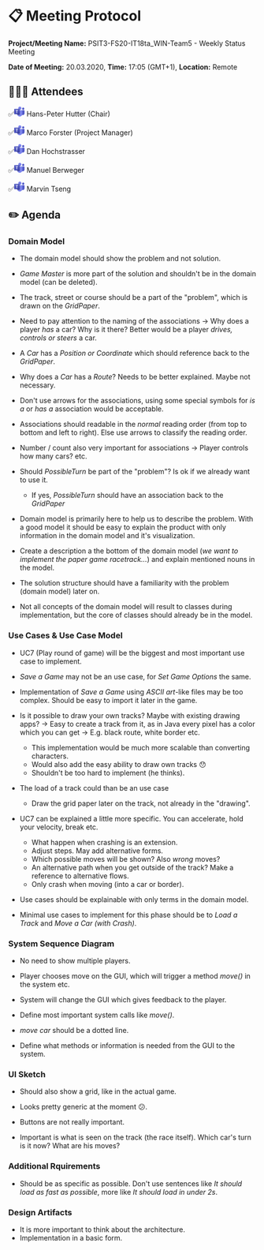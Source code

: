 # 📋 Meeting Protocol

**Project/Meeting Name:** PSIT3-FS20-IT18ta_WIN-Team5 - Weekly Status Meeting

**Date of Meeting:** 20.03.2020, **Time:** 17:05 (GMT+1), **Location:** Remote

## 👨🏼‍💻 Attendees

✅<img src="img/teams_icon.png" alt="MS Teams Icon" height="20" /> Hans-Peter Hutter (Chair)

✅<img src="img/teams_icon.png" alt="MS Teams Icon" height="20" /> Marco Forster (Project Manager)

✅<img src="img/teams_icon.png" alt="MS Teams Icon" height="20" /> Dan Hochstrasser

✅<img src="img/teams_icon.png" alt="MS Teams Icon" height="20" /> Manuel Berweger

✅<img src="img/teams_icon.png" alt="MS Teams Icon" height="20" /> Marvin Tseng

## ✏️ Agenda

### Domain Model

- The domain model should show the problem and not solution.
- *Game Master* is more part of the solution and shouldn't be in the domain model (can be deleted).
- The track, street or course should be a part of the "problem", which is drawn on the *GridPaper*.
- Need to pay attention to the naming of the associations -> Why does a player *has* a car? Why is it there? Better would be a player *drives, controls or steers* a car.

- A *Car* has a *Position or Coordinate* which should reference back to the *GridPaper*.
- Why does a *Car* has a *Route*? Needs to be better explained. Maybe not necessary.
- Don't use arrows for the associations, using some special symbols for *is a* or *has a* association would be acceptable.

- Associations should readable in the *normal* reading order (from top to bottom and left to right). Else  use arrows to classify the reading order.

- Number / count also very important for associations -> Player controls how many cars? etc.

- Should *PossibleTurn* be part of the "problem"? Is ok if we already want to use it.
  - If yes, *PossibleTurn* should have an association back to the *GridPaper*
- Domain model is primarily here to help us to describe the problem. With a good model it should be easy to explain the product with only information in the domain model and it's visualization.
- Create a description a the bottom of the domain model (*we want to implement the paper game racetrack...*) and explain mentioned nouns in the model.

- The solution structure should have a familiarity with the problem (domain model) later on.

- Not all concepts of the domain model will result to classes during implementation, but the core of classes should already be in the model.

### Use Cases & Use Case Model

- UC7 (Play round of game) will be the biggest and most important use case to implement.
- *Save a Game* may not be an use case, for *Set Game Options* the same.
- Implementation of *Save a Game* using *ASCII art*-like files may be too complex. Should be easy to import it later in the game.

- Is it possible to draw your own tracks? Maybe with existing drawing apps? -> Easy to create a track from it, as in Java every pixel has a color which you can get -> E.g. black route, white border etc.
  - This implementation would be much more scalable than converting characters.
  - Would also add the easy ability to draw own tracks 😯
  - Shouldn't be too hard to implement (he thinks).

- The load of a track could than be an use case
  - Draw the grid paper later on the track, not already in the "drawing".

- UC7 can be explained a little more specific. You can accelerate, hold your velocity, break etc.
  - What happen when crashing is an extension.
  - Adjust steps. May add alternative forms.
  - Which possible moves will be shown? Also *wrong* moves?
  - An alternative path when you get outside of the track? Make a reference to alternative flows.
  - Only crash when moving (into a car or border).

- Use cases should be explainable with only terms in the domain model.
- Minimal use cases to implement for this phase should be to *Load a Track* and *Move a Car (with Crash)*.

### System Sequence Diagram

- No need to show multiple players.

- Player chooses move on the GUI, which will trigger a method *move()* in the system etc.
- System will change the GUI which gives feedback to the player.
- Define most important system calls like *move()*.
- *move car* should be a dotted line.

- Define what methods or information is needed from the GUI to the system.

### UI Sketch

- Should also show a grid, like in the actual game.

- Looks pretty generic at the moment 😕.

- Buttons are not really important.
- Important is what is seen on the track (the race itself). Which car's turn is it now? What are his moves?

### Additional Rquirements

- Should be as specific as possible. Don't use sentences like *It should load as fast as possible*, more like *It should load in under 2s*.

### Design Artifacts

- It is more important to think about the architecture.
- Implementation in a basic form.

